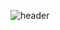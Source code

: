 ![header](https://capsule-render.vercel.app/api?type=Waving&reversal&true&color=gradient&customColorList=4,6,7,24,30,30,30,30&height=400&section=header&text=Hello&nbsp;&nbsp;&nbsp;&nbsp;&nbsp;&nbsp;&nbsp;&nbsp;&nbsp;&nbsp;World!&fontSize=100&desc=Limemun's%20Idea&descSize=30&descAlign=47&descAlignY=67&animation=fadeIn)
